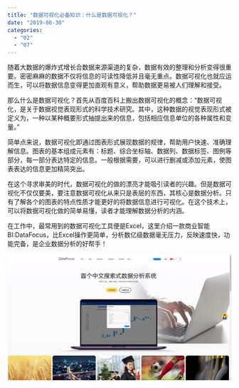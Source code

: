```yaml
---
title: "数据可视化必备知识：什么是数据可视化？"
date: "2019-08-30"
categories: 
  - "02"
  - "07"
---
```


随着大数据的爆炸式增长合数据来源渠道的复杂，数据有效的整理和分析变得很重要。密密麻麻的数据不仅将信息的可读性降低并且毫无重点。数据可视化也就应运而生，可以将数据信息变得更加直观有意义，帮助数据更易被人们理解和接受。

那么什么是数据可视化？首先从百度百科上搬出数据可视化的概念：“数据可视化，是关于数据视觉表现形式的科学技术研究。其中，这种数据的视觉表现形式被定义为，一种以某种概要形式抽提出来的信息，包括相应信息单位的各种属性和变量。”

简单点来说，数据可视化即通过图表形式展现数据的规律，帮助用户快速、准确理解信息。图表的基本组成元素有：标题、综合坐标轴、数据列、数据标签、图例等部分，每一部分表达特定的信息。一般根据需要，可以进行删减或添加元素，使图表表达的信息更加精简突出。

在这个寻求审美的时代，数据可视化的做的漂亮才能吸引读者的兴趣。但是数据可视化不仅仅要美，要注意数据可视化从来只是表层的东西，其核心是数据分析。只有了解各个的图表的特点性质才能更好的将数据信息进行可视化。在这个技术上，可以将数据可视化做的简单易懂，读者才能理解数据分析的内涵。

在工作中，最常用到的数据可视化工具便是Excel，这里介绍一款商业智能BI:DataFocus，比Excel操作更简单，分析数亿级数据毫无压力，反映速度快，功能完备，是企业数据分析的好帮手！

![](images/word-image-373.png)
